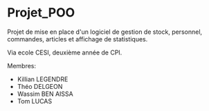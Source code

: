 # Projet_POO

Projet de mise en place d'un logiciel de gestion de stock, personnel, commandes, articles et affichage de statistiques.

Via ecole CESI, deuxième année de CPI.

Membres:
  - Killian LEGENDRE
  - Théo DELGEON
  - Wassim BEN AISSA
  - Tom LUCAS
